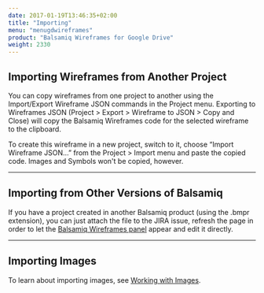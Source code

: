 ```yaml
---
date: 2017-01-19T13:46:35+02:00
title: "Importing"
menu: "menugdwireframes"
product: "Balsamiq Wireframes for Google Drive"
weight: 2330
---
```


## Importing Wireframes from Another Project

You can copy wireframes from one project to another using the Import/Export Wireframe JSON commands in the Project menu. Exporting to Wireframes JSON (Project > Export > Wireframe to JSON > Copy and Close) will copy the Balsamiq Wireframes code for the selected wireframe to the clipboard.

To create this wireframe in a new project, switch to it, choose “Import Wireframe JSON…” from the Project > Import menu and paste the copied code. Images and Symbols won't be copied, however.

* * *

## Importing from Other Versions of Balsamiq

If you have a project created in another Balsamiq product (using the .bmpr extension), you can just attach the file to the JIRA issue, refresh the page in order to let the [Balsamiq Wireframes panel](../intro/#using-the-balsamiq-wireframes-panel) appear and edit it directly.

* * *

## Importing Images

To learn about importing images, see [Working with Images](../images/).
